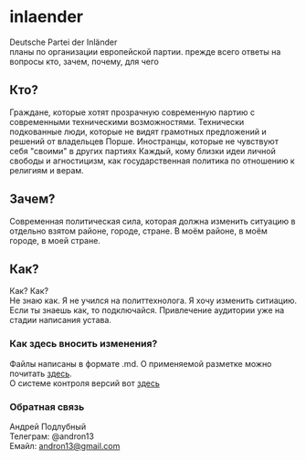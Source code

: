 # inlaender 
Deutsche Partei der Inländer  
планы по организации европейской партии.
прежде всего ответы на вопросы кто, зачем, почему, для чего

## Кто?
Граждане, которые хотят прозрачную современную партию с современными техническими возможностями. 
Технически подкованные люди, которые не видят грамотных предложений и решений от владельцев Порше.
Иностранцы, которые не чувствуют себя "своими" в других партиях
Каждый, кому близки идеи личной свободы и агностицизм, как государственная политика по отношению к религиям и верам.

## Зачем?
Современная политическая сила, которая должна изменить ситуацию в отдельно взятом районе, городе, стране. 
В моём районе, в моём городе, в моей стране. 

## Как?
Как? Как?   
Не знаю как. Я не учился на политтехнолога. Я хочу изменить ситиацию. Если ты знаешь как, то подключайся. 
Привлечение аудитории уже на стадии написания устава. 

### Как здесь вносить изменения?
Файлы написаны в формате .md. О применяемой разметке можно почитать [здесь](https://github.com/fletcher/MultiMarkdown/blob/master/Documentation/Markdown%20Syntax.md "MD").  
О системе контроля версий вот [здесь](https://git-scm.com/book/ru/v1/%D0%92%D0%B2%D0%B5%D0%B4%D0%B5%D0%BD%D0%B8%D0%B5-%D0%A3%D1%81%D1%82%D0%B0%D0%BD%D0%BE%D0%B2%D0%BA%D0%B0-Git "Git") 


### Обратная связь
Андрей Подлубный  
Телеграм: @andron13  
Емайл: andron13@gmail.com  
